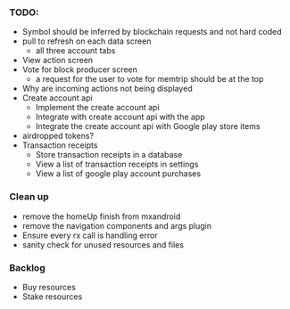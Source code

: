 ### TODO:
- Symbol should be inferred by blockchain requests and not hard coded
- pull to refresh on each data screen
    - all three account tabs
- View action screen
- Vote for block producer screen
    - a request for the user to vote for memtrip should be at the top
- Why are incoming actions not being displayed
- Create account api 
    - Implement the create account api 
    - Integrate with create account api with the app
    - Integrate the create account api with Google play store items
- airdropped tokens?
- Transaction receipts 
    - Store transaction receipts in a database
    - View a list of transaction receipts in settings
    - View a list of google play account purchases

### Clean up
- remove the homeUp finish from mxandroid
- remove the navigation components and args plugin
- Ensure every rx call is handling error
- sanity check for unused resources and files

### Backlog
- Buy resources
- Stake resources